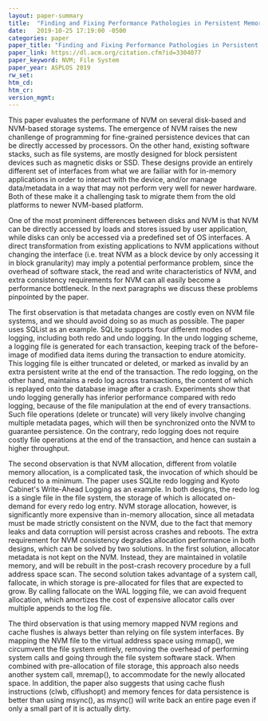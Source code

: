 ```yaml
---
layout: paper-summary
title:  "Finding and Fixing Performance Pathologies in Persistent Memory Software Stacks"
date:   2019-10-25 17:19:00 -0500
categories: paper
paper_title: "Finding and Fixing Performance Pathologies in Persistent Memory Software Stacks"
paper_link: https://dl.acm.org/citation.cfm?id=3304077
paper_keyword: NVM; File System
paper_year: ASPLOS 2019
rw_set: 
htm_cd: 
htm_cr: 
version_mgmt: 
---
```


This paper evaluates the performane of NVM on several disk-based and NVM-based storage systems. The emergence of NVM
raises the new chanllenge of programming for fine-grained persistence devices that can be directly accessed by processors.
On the other hand, existing software stacks, such as file systems, are mostly designed for block persistent devices 
such as magnetic disks or SSD. These designs provide an entirely different set of interfaces from what we are failiar with
for in-memory applications in order to interact with the device, and/or manage data/metadata in a way that may not perform
very well for newer hardware. Both of these make it a challenging task to migrate them from the old platforms to newer 
NVM-based platform.

One of the most prominent differences between disks and NVM is that NVM can be directly accessed by loads and stores
issued by user application, while disks can only be accessed via a predefined set of OS interfaces. A direct transformation
from existing applications to NVM applications without changing the interface (i.e. treat NVM as a block device by only 
accessing it in block granularity) may imply a potential performance problem, since the overhead of software stack, the 
read and write characteristics of NVM, and extra consistency requirements for NVM can all easily become a performance
bottleneck. In the next paragraphs we discuss these problems pinpointed by the paper.

The first observation is that metadata changes are costly even on NVM file systems, and we should avoid doing so as 
much as possible. The paper uses SQList as an example. SQLite supports four different modes of logging, including both
redo and undo logging. In the undo logging scheme, a logging file is generated for each transaction, keeping track of
the before-image of modified data items during the transaction to endure atomicity. This logging file is either truncated 
or deleted, or marked as invalid by an extra persistent write at the end of the transaction. The redo logging, on the other
hand, maintains a redo log across transactions, the content of which is replayed onto the database image after a crash. 
Experiments show that undo logging generally has inferior performance compared with redo logging, because of the file
manipulation at the end of every transactions. Such file operations (delete or truncate) will very likely involve changing 
multiple metadata pages, which will then be synchronized onto the NVM to guarantee persistence. On the contrary, redo logging
does not require costly file operations at the end of the transaction, and hence can sustain a higher throughput.

The second observation is that NVM allocation, different from volatile memory allocation, is a complicated task, the 
invocation of which should be reduced to a minimum. The paper uses SQLite redo logging and Kyoto Cabinet's Write-Ahead 
Logging as an example. In both designs, the redo log is a single file in the file system, the storage of which is allocated
on-demand for every redo log entry. NVM storage allocation, however, is significantly more expensive than in-memory allocation,
since all metadata must be made strictly consistent on the NVM, due to the fact that memory leaks and data corruption will 
persist across crashes and reboots. The extra requirement for NVM consistency degrades allocation performance in both
designs, which can be solved by two solutions. In the first solution, allocator metadata is not kept on the NVM. Instead,
they are maintained in volatile memory, and will be rebuilt in the post-crash recovery procedure by a full address space 
scan. The second solution takes advantage of a system call, fallocate, in which storage is pre-allocated for files that 
are expected to grow. By calling fallocate on the WAL logging file, we can avoid frequent allocation, which amortizes
the cost of expensive allocator calls over multiple appends to the log file. 

The third observation is that using memory mapped NVM regions and cache flushes is always better than relying on file 
system interfaces. By mapping the NVM file to the virtual address space using mmap(), we circumvent the file system 
entirely, removing the overhead of performing system calls and going through the file system software stack. When combined
with pre-allocation of file storage, this approach also needs another system call, mremap(), to accommodate for the newly
allocated space. In addition, the paper also suggests that using cache flush instructions (clwb, clflushopt) and memory 
fences for data persistence is better than using msync(), as msync() will write back an entire page even if only a small
part of it is actually dirty. 

